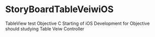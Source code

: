 # StoryBoardTableVeiwiOS
TableView test Objective C
Starting of iOS Development for Objective should studying Table Veiw Controller
